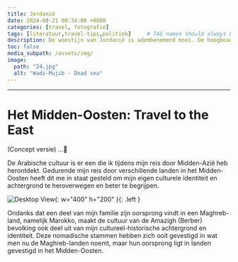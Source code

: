 ```yaml
---
title: Jordanië
date: 2024-08-21 00:34:00 +0800
categories: [travel, fotografie]
tags: [literatuur,travel-tips,politiek]     # TAG names should always be lowercase
description: De woestijn van Jordanië is adembenemend mooi. De hoogbouw van Abu-Dhabi is indrukwekkend te noemen. maar tergelijkertijd zijn de klassen verschillen in Dubai al om aanwezig en voelen op momenten pijnlijk aan.
toc: false
media_subpath: /assets/img/
image:
  path: "24.jpg"
  alt: "Wadi-Mujib - Dead sea"
---
```

---
 
# Het Midden-Oosten: Travel to the East 


(Concept versie) ...🍉

De Arabische cultuur is er een die ik tijdens mijn reis door Midden-Azië heb herontdekt. Gedurende mijn reis door verschillende landen in het Midden-Oosten heeft dit me in staat gesteld om mijn eigen culturele identiteit en achtergrond te heroverwegen en beter te begrijpen.

![Desktop View](d.jpg){: w="400" h="200" }{: .left }

Ondanks dat een deel van mijn familie zijn oorsprong vindt in een Maghreb-land, namelijk Marokko, maakt de cultuur van de Amazigh (Berber) bevolking ook deel uit van mijn cultureel-historische achtergrond en identiteit. Deze nomadische stammen hebben zich ooit gevestigd in wat men nu de Maghreb-landen noemt, maar hun oorsprong ligt in landen gevestigd in het Midden-Oosten.





